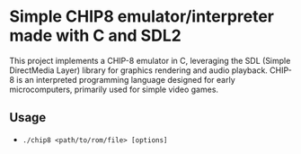 # Simple CHIP8 emulator/interpreter made with C and SDL2

This project implements a CHIP-8 emulator in C, leveraging the SDL (Simple DirectMedia Layer) library for graphics rendering and audio playback. CHIP-8 is an interpreted programming language designed for early microcomputers, primarily used for simple video games.

## Usage
* `./chip8 <path/to/rom/file> [options]`
